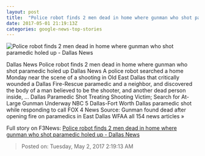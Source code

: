 ```yaml
---
layout: post
title:  "Police robot finds 2 men dead in home where gunman who shot paramedic holed up - Dallas News"
date: 2017-05-01 21:19:13Z
categories: google-news-top-stories
---
```


![Police robot finds 2 men dead in home where gunman who shot paramedic holed up - Dallas News](https://dallasnews.imgix.net/1493663624-IMG_3365.jpg?w=1200&h=630&format=jpg&crop=faces&fit=crop)

Dallas News Police robot finds 2 men dead in home where gunman who shot paramedic holed up Dallas News A police robot searched a home Monday near the scene of a shooting in Old East Dallas that critically wounded a Dallas Fire-Rescue paramedic and a neighbor, and discovered the body of a man believed to be the shooter, and another dead person inside, ... Dallas Paramedic Shot Treating Shooting Victim; Search for At-Large Gunman Underway NBC 5 Dallas-Fort Worth Dallas paramedic shot while responding to call FOX 4 News Source: Gunman found dead after opening fire on paramedics in East Dallas WFAA all 154 news articles »


Full story on F3News: [Police robot finds 2 men dead in home where gunman who shot paramedic holed up - Dallas News](http://www.f3nws.com/n/B3pSTG)

> Posted on: Tuesday, May 2, 2017 2:19:13 AM
